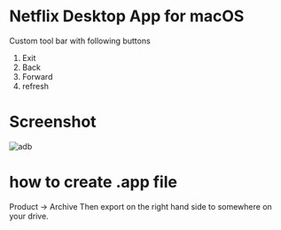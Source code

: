 # Netflix Desktop App for macOS

Custom tool bar with following buttons
1. Exit 
2. Back
3. Forward
4. refresh

# Screenshot
![adb](https://github.com/mayuri-kulkarni/netflix-macos-desktop-app/blob/master/Screenshot%202020-07-02%20at%203.57.18%20PM.png)


# how to create .app file
Product -> Archive Then export on the right hand side to somewhere on your drive.



